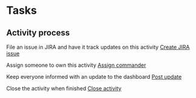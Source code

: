 # Tasks

## Activity process

File an issue in JIRA and have it track updates on this activity
[Create JIRA issue](https://console.demo.transposit.com/mc/t/transposit-default-runbooks/actions/jira_create_issue)

Assign someone to own this activity
[Assign commander](https://console.demo.transposit.com/mc/t/transposit-default-runbooks/actions/assign_commander)

Keep everyone informed with an update to the dashboard
[Post update](https://console.demo.transposit.com/mc/t/transposit-default-runbooks/actions/post_a_dashboard_update)

Close the activity when finished
[Close activity](https://console.demo.transposit.com/mc/t/transposit-default-runbooks/actions/close_activity)
